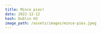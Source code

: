 ```yaml
---
title: Mince pies!
date: 2022-12-12
hash: Dublin H3
image_path: /assets/images/mince-pies.jpeg
---
```

